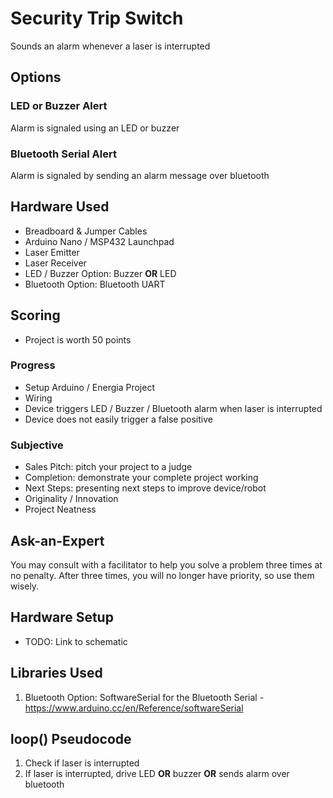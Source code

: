 # Security Trip Switch
Sounds an alarm whenever a laser is interrupted

## Options

### LED or Buzzer Alert
Alarm is signaled using an LED or buzzer

### Bluetooth Serial Alert
Alarm is signaled by sending an alarm message over bluetooth

## Hardware Used
- Breadboard & Jumper Cables
- Arduino Nano / MSP432 Launchpad
- Laser Emitter
- Laser Receiver
- LED / Buzzer Option: Buzzer **OR** LED
- Bluetooth Option: Bluetooth UART

## Scoring
- Project is worth 50 points

### Progress
- Setup Arduino / Energia Project
- Wiring
- Device triggers LED / Buzzer / Bluetooth alarm when laser is interrupted
- Device does not easily trigger a false positive

### Subjective
- Sales Pitch: pitch your project to a judge
- Completion: demonstrate your complete project working
- Next Steps: presenting next steps to improve device/robot
- Originality / Innovation
- Project Neatness

## Ask-an-Expert
You may consult with a facilitator to help you solve a problem three times at no penalty. After three times, you will no longer have priority, so use them wisely.

## Hardware Setup
- TODO: Link to schematic

## Libraries Used
1. Bluetooth Option: SoftwareSerial for the Bluetooth Serial - https://www.arduino.cc/en/Reference/softwareSerial

## loop() Pseudocode
1. Check if laser is interrupted
2. If laser is interrupted, drive LED **OR** buzzer **OR** sends alarm over bluetooth
